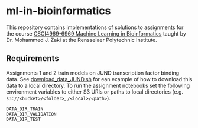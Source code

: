 # ml-in-bioinformatics
This repository contains implementations of solutions to assignments for the course [CSCI4969-6969 Machine Learning in Bioinformatics](https://www.cs.rpi.edu/~zaki/courses/mlib/) taught by Dr. Mohammed J. Zaki at the Rensselaer Polytechnic Institute.


## Requirements
Assignments 1 and 2 train models on JUND transcription factor binding data. See [download_data_JUND.sh](download_data_JUND.sh) for ean example of how to download this data to a local directory. To run the assignment notebooks set the following environment variables to either S3 URIs or paths to local directories (e.g. `s3://<bucket>/<folder>`, `/<local>/<path>`).
```
DATA_DIR_TRAIN 
DATA_DIR_VALIDATION
DATA_DIR_TEST
```
